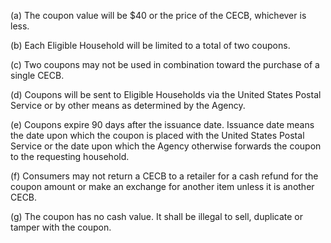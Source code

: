 (a) The coupon value will be $40 or the price of the CECB, whichever is less.

(b) Each Eligible Household will be limited to a total of two coupons.

(c) Two coupons may not be used in combination toward the purchase of a single CECB.

(d) Coupons will be sent to Eligible Households via the United States Postal Service or by other means as determined by the Agency.

(e) Coupons expire 90 days after the issuance date. Issuance date means the date upon which the coupon is placed with the United States Postal Service or the date upon which the Agency otherwise forwards the coupon to the requesting household.

(f) Consumers may not return a CECB to a retailer for a cash refund for the coupon amount or make an exchange for another item unless it is another CECB.

(g) The coupon has no cash value. It shall be illegal to sell, duplicate or tamper with the coupon.

